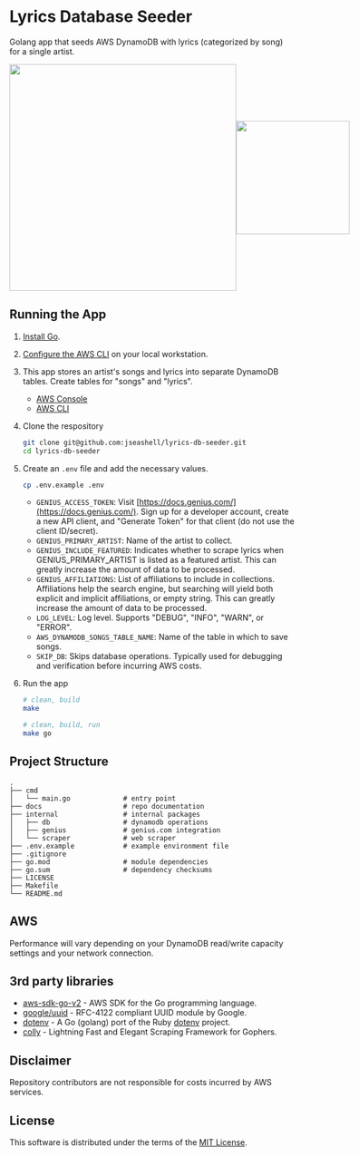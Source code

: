 # Lyrics Database Seeder

Golang app that seeds AWS DynamoDB with lyrics (categorized by song) for a single artist.

<p style="display: flex; align-items: center;">
  <img src="./docs/@images/genius.png" width="400"/>
  <img src="./docs/@images/aws-dynamodb.png" width="200"/>
</p>

## Running the App

1. [Install Go](https://go.dev/doc/install).
1. [Configure the AWS CLI](https://docs.aws.amazon.com/cli/latest/userguide/cli-chap-configure.html) on your local workstation.
1. This app stores an artist's songs and lyrics into separate DynamoDB tables. Create tables for "songs" and "lyrics".

    - [AWS Console](https://aws.plainenglish.io/how-to-create-a-dynamodb-table-with-the-aws-console-92d2bfdd49b)
    - [AWS CLI](https://docs.aws.amazon.com/cli/latest/reference/dynamodb/create-table.html)

1. Clone the respository

    ```sh
    git clone git@github.com:jseashell/lyrics-db-seeder.git
    cd lyrics-db-seeder
    ```

1. Create an `.env` file and add the necessary values.

    ```sh
    cp .env.example .env
    ```

    - `GENIUS_ACCESS_TOKEN`: Visit [https://docs.genius.com/](https://docs.genius.com/). Sign up for a developer account, create a new API client, and "Generate Token" for that client (do not use the client ID/secret).
    - `GENIUS_PRIMARY_ARTIST`: Name of the artist to collect.
    - `GENIUS_INCLUDE_FEATURED`: Indicates whether to scrape lyrics when GENIUS_PRIMARY_ARTIST is listed as a featured artist. This can greatly increase the amount of data to be processed.
    - `GENIUS_AFFILIATIONS`: List of affiliations to include in collections. Affiliations help the search engine, but searching will yield both explicit and implicit affiliations, or empty string. This can greatly increase the amount of data to be processed.
    - `LOG_LEVEL`: Log level. Supports "DEBUG", "INFO", "WARN", or "ERROR".
    - `AWS_DYNAMODB_SONGS_TABLE_NAME`: Name of the table in which to save songs.
    - `SKIP_DB`: Skips database operations. Typically used for debugging and verification before incurring AWS costs.

1. Run the app

    
    ```sh
    # clean, build
    make

    # clean, build, run
    make go
    ```

## Project Structure

```text
.
├── cmd
│   └── main.go             # entry point
├── docs                    # repo documentation
├── internal                # internal packages
│   ├── db                  # dynamodb operations
│   ├── genius              # genius.com integration
│   └── scraper             # web scraper
├── .env.example            # example environment file
├── .gitignore
├── go.mod                  # module dependencies
├── go.sum                  # dependency checksums
├── LICENSE
├── Makefile
└── README.md
```

## AWS

Performance will vary depending on your DynamoDB read/write capacity settings and your network connection.

## 3rd party libraries

- [aws-sdk-go-v2](https://github.com/aws/aws-sdk-go-v2) - AWS SDK for the Go programming language.
- [google/uuid](https://github.com/google/uuid) -  RFC-4122 compliant UUID module by Google.
- [dotenv](https://github.com/joho/godotenv) - A Go (golang) port of the Ruby [dotenv](https://github.com/bkeepers/dotenv) project.
- [colly](https://github.com/gocolly/colly) - Lightning Fast and Elegant Scraping Framework for Gophers.

## Disclaimer

Repository contributors are not responsible for costs incurred by AWS services.

## License

This software is distributed under the terms of the [MIT License](/LICENSE).
